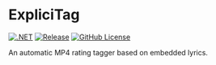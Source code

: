 # ExpliciTag

[![.NET](https://github.com/st0rmw1ndz/explicitag/actions/workflows/dotnet.yml/badge.svg)](https://github.com/st0rmw1ndz/explicitag/actions/workflows/dotnet.yml)
[![Release](https://img.shields.io/github/v/release/st0rmw1ndz/explicitag)](https://github.com/st0rmw1ndz/explicitag/releases/latest)
[![GitHub License](https://img.shields.io/github/license/st0rmw1ndz/explicitag)](https://github.com/st0rmw1ndz/explicitag/blob/main/LICENSE)

An automatic MP4 rating tagger based on embedded lyrics.

